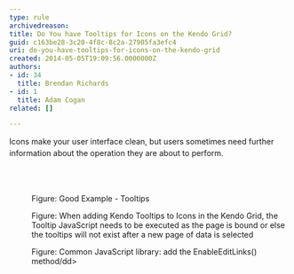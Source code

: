 ```yaml
---
type: rule
archivedreason: 
title: Do You have Tooltips for Icons on the Kendo Grid?
guid: c163be28-3c20-4f8c-8c2a-27905fa3efc4
uri: do-you-have-tooltips-for-icons-on-the-kendo-grid
created: 2014-05-05T19:09:56.0000000Z
authors:
- id: 34
  title: Brendan Richards
- id: 1
  title: Adam Cogan
related: []

---
```



<p><span style="line-height&#58;20.799999237060547px;">Icons make your user interface clean, but users sometimes need further information about the operation they are about to perform.</span>​</p>
<br><excerpt class='endintro'></excerpt><br>
<dl class="goodImage"><dt> 
      <img src="/PublishingImages/kendo-tooltips.jpg" alt="" /> 
   </dt><dd>Figure&#58; Good Example - Tooltips</dd></dl><dl class="image"><dt> 
      <img src="/PublishingImages/kendo-adding-tooltips.jpg" alt="" /> 
   </dt><dd>Figure&#58; When adding Kendo Tooltips to Icons in the Kendo Grid, the Tooltip JavaScript needs to be executed as the page is bound or else the tooltips will not exist after a new page of data is selected</dd></dl><dl class="image"><dt> 
      <img src="/PublishingImages/kendo-commonJS.jpg" alt="" /> 
   </dt><dd>Figure&#58; Common JavaScript library&#58; add the EnableEditLinks() method/dd&gt; </dd></dl>


